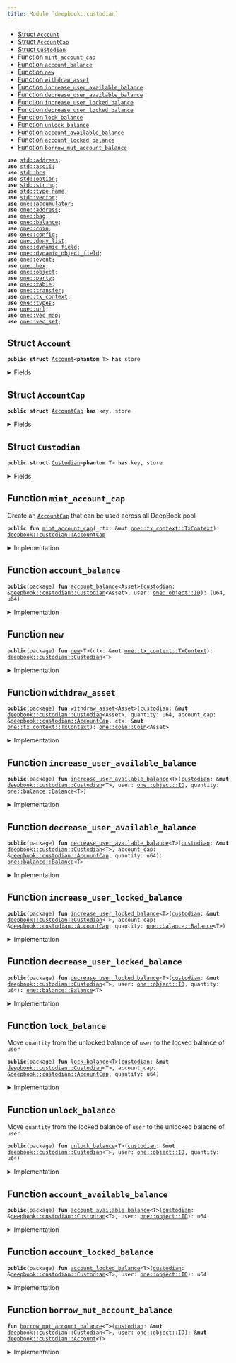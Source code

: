 ```yaml
---
title: Module `deepbook::custodian`
---
```




-  [Struct `Account`](#deepbook_custodian_Account)
-  [Struct `AccountCap`](#deepbook_custodian_AccountCap)
-  [Struct `Custodian`](#deepbook_custodian_Custodian)
-  [Function `mint_account_cap`](#deepbook_custodian_mint_account_cap)
-  [Function `account_balance`](#deepbook_custodian_account_balance)
-  [Function `new`](#deepbook_custodian_new)
-  [Function `withdraw_asset`](#deepbook_custodian_withdraw_asset)
-  [Function `increase_user_available_balance`](#deepbook_custodian_increase_user_available_balance)
-  [Function `decrease_user_available_balance`](#deepbook_custodian_decrease_user_available_balance)
-  [Function `increase_user_locked_balance`](#deepbook_custodian_increase_user_locked_balance)
-  [Function `decrease_user_locked_balance`](#deepbook_custodian_decrease_user_locked_balance)
-  [Function `lock_balance`](#deepbook_custodian_lock_balance)
-  [Function `unlock_balance`](#deepbook_custodian_unlock_balance)
-  [Function `account_available_balance`](#deepbook_custodian_account_available_balance)
-  [Function `account_locked_balance`](#deepbook_custodian_account_locked_balance)
-  [Function `borrow_mut_account_balance`](#deepbook_custodian_borrow_mut_account_balance)


<pre><code><b>use</b> <a href="../std/address.md#std_address">std::address</a>;
<b>use</b> <a href="../std/ascii.md#std_ascii">std::ascii</a>;
<b>use</b> <a href="../std/bcs.md#std_bcs">std::bcs</a>;
<b>use</b> <a href="../std/option.md#std_option">std::option</a>;
<b>use</b> <a href="../std/string.md#std_string">std::string</a>;
<b>use</b> <a href="../std/type_name.md#std_type_name">std::type_name</a>;
<b>use</b> <a href="../std/vector.md#std_vector">std::vector</a>;
<b>use</b> <a href="../sui/accumulator.md#sui_accumulator">one::accumulator</a>;
<b>use</b> <a href="../sui/address.md#sui_address">one::address</a>;
<b>use</b> <a href="../sui/bag.md#sui_bag">one::bag</a>;
<b>use</b> <a href="../sui/balance.md#sui_balance">one::balance</a>;
<b>use</b> <a href="../sui/coin.md#sui_coin">one::coin</a>;
<b>use</b> <a href="../sui/config.md#sui_config">one::config</a>;
<b>use</b> <a href="../sui/deny_list.md#sui_deny_list">one::deny_list</a>;
<b>use</b> <a href="../sui/dynamic_field.md#sui_dynamic_field">one::dynamic_field</a>;
<b>use</b> <a href="../sui/dynamic_object_field.md#sui_dynamic_object_field">one::dynamic_object_field</a>;
<b>use</b> <a href="../sui/event.md#sui_event">one::event</a>;
<b>use</b> <a href="../sui/hex.md#sui_hex">one::hex</a>;
<b>use</b> <a href="../sui/object.md#sui_object">one::object</a>;
<b>use</b> <a href="../sui/party.md#sui_party">one::party</a>;
<b>use</b> <a href="../sui/table.md#sui_table">one::table</a>;
<b>use</b> <a href="../sui/transfer.md#sui_transfer">one::transfer</a>;
<b>use</b> <a href="../sui/tx_context.md#sui_tx_context">one::tx_context</a>;
<b>use</b> <a href="../sui/types.md#sui_types">one::types</a>;
<b>use</b> <a href="../sui/url.md#sui_url">one::url</a>;
<b>use</b> <a href="../sui/vec_map.md#sui_vec_map">one::vec_map</a>;
<b>use</b> <a href="../sui/vec_set.md#sui_vec_set">one::vec_set</a>;
</code></pre>



<a name="deepbook_custodian_Account"></a>

## Struct `Account`



<pre><code><b>public</b> <b>struct</b> <a href="../deepbook/custodian.md#deepbook_custodian_Account">Account</a>&lt;<b>phantom</b> T&gt; <b>has</b> store
</code></pre>



<details>
<summary>Fields</summary>


<dl>
<dt>
<code>available_balance: <a href="../sui/balance.md#sui_balance_Balance">one::balance::Balance</a>&lt;T&gt;</code>
</dt>
<dd>
</dd>
<dt>
<code>locked_balance: <a href="../sui/balance.md#sui_balance_Balance">one::balance::Balance</a>&lt;T&gt;</code>
</dt>
<dd>
</dd>
</dl>


</details>

<a name="deepbook_custodian_AccountCap"></a>

## Struct `AccountCap`



<pre><code><b>public</b> <b>struct</b> <a href="../deepbook/custodian.md#deepbook_custodian_AccountCap">AccountCap</a> <b>has</b> key, store
</code></pre>



<details>
<summary>Fields</summary>


<dl>
<dt>
<code>id: <a href="../sui/object.md#sui_object_UID">one::object::UID</a></code>
</dt>
<dd>
</dd>
</dl>


</details>

<a name="deepbook_custodian_Custodian"></a>

## Struct `Custodian`



<pre><code><b>public</b> <b>struct</b> <a href="../deepbook/custodian.md#deepbook_custodian_Custodian">Custodian</a>&lt;<b>phantom</b> T&gt; <b>has</b> key, store
</code></pre>



<details>
<summary>Fields</summary>


<dl>
<dt>
<code>id: <a href="../sui/object.md#sui_object_UID">one::object::UID</a></code>
</dt>
<dd>
</dd>
<dt>
<code>account_balances: <a href="../sui/table.md#sui_table_Table">one::table::Table</a>&lt;<a href="../sui/object.md#sui_object_ID">one::object::ID</a>, <a href="../deepbook/custodian.md#deepbook_custodian_Account">deepbook::custodian::Account</a>&lt;T&gt;&gt;</code>
</dt>
<dd>
 Map from an AccountCap object ID to an Account object
</dd>
</dl>


</details>

<a name="deepbook_custodian_mint_account_cap"></a>

## Function `mint_account_cap`

Create an <code><a href="../deepbook/custodian.md#deepbook_custodian_AccountCap">AccountCap</a></code> that can be used across all DeepBook pool


<pre><code><b>public</b> <b>fun</b> <a href="../deepbook/custodian.md#deepbook_custodian_mint_account_cap">mint_account_cap</a>(_ctx: &<b>mut</b> <a href="../sui/tx_context.md#sui_tx_context_TxContext">one::tx_context::TxContext</a>): <a href="../deepbook/custodian.md#deepbook_custodian_AccountCap">deepbook::custodian::AccountCap</a>
</code></pre>



<details>
<summary>Implementation</summary>


<pre><code><b>public</b> <b>fun</b> <a href="../deepbook/custodian.md#deepbook_custodian_mint_account_cap">mint_account_cap</a>(_ctx: &<b>mut</b> TxContext): <a href="../deepbook/custodian.md#deepbook_custodian_AccountCap">AccountCap</a> {
    <b>abort</b> 1337
}
</code></pre>



</details>

<a name="deepbook_custodian_account_balance"></a>

## Function `account_balance`



<pre><code><b>public</b>(package) <b>fun</b> <a href="../deepbook/custodian.md#deepbook_custodian_account_balance">account_balance</a>&lt;Asset&gt;(<a href="../deepbook/custodian.md#deepbook_custodian">custodian</a>: &<a href="../deepbook/custodian.md#deepbook_custodian_Custodian">deepbook::custodian::Custodian</a>&lt;Asset&gt;, user: <a href="../sui/object.md#sui_object_ID">one::object::ID</a>): (u64, u64)
</code></pre>



<details>
<summary>Implementation</summary>


<pre><code><b>public</b>(package) <b>fun</b> <a href="../deepbook/custodian.md#deepbook_custodian_account_balance">account_balance</a>&lt;Asset&gt;(
    <a href="../deepbook/custodian.md#deepbook_custodian">custodian</a>: &<a href="../deepbook/custodian.md#deepbook_custodian_Custodian">Custodian</a>&lt;Asset&gt;,
    user: ID
): (u64, u64) {
    // <b>if</b> <a href="../deepbook/custodian.md#deepbook_custodian">custodian</a> account is not created yet, directly <b>return</b> (0, 0) rather than <b>abort</b>
    <b>if</b> (!table::contains(&<a href="../deepbook/custodian.md#deepbook_custodian">custodian</a>.account_balances, user)) {
        <b>return</b> (0, 0)
    };
    <b>let</b> account_balances = table::borrow(&<a href="../deepbook/custodian.md#deepbook_custodian">custodian</a>.account_balances, user);
    <b>let</b> avail_balance = balance::value(&account_balances.available_balance);
    <b>let</b> locked_balance = balance::value(&account_balances.locked_balance);
    (avail_balance, locked_balance)
}
</code></pre>



</details>

<a name="deepbook_custodian_new"></a>

## Function `new`



<pre><code><b>public</b>(package) <b>fun</b> <a href="../deepbook/custodian.md#deepbook_custodian_new">new</a>&lt;T&gt;(ctx: &<b>mut</b> <a href="../sui/tx_context.md#sui_tx_context_TxContext">one::tx_context::TxContext</a>): <a href="../deepbook/custodian.md#deepbook_custodian_Custodian">deepbook::custodian::Custodian</a>&lt;T&gt;
</code></pre>



<details>
<summary>Implementation</summary>


<pre><code><b>public</b>(package) <b>fun</b> <a href="../deepbook/custodian.md#deepbook_custodian_new">new</a>&lt;T&gt;(ctx: &<b>mut</b> TxContext): <a href="../deepbook/custodian.md#deepbook_custodian_Custodian">Custodian</a>&lt;T&gt; {
    <a href="../deepbook/custodian.md#deepbook_custodian_Custodian">Custodian</a>&lt;T&gt; {
        id: object::new(ctx),
        account_balances: table::new(ctx),
    }
}
</code></pre>



</details>

<a name="deepbook_custodian_withdraw_asset"></a>

## Function `withdraw_asset`



<pre><code><b>public</b>(package) <b>fun</b> <a href="../deepbook/custodian.md#deepbook_custodian_withdraw_asset">withdraw_asset</a>&lt;Asset&gt;(<a href="../deepbook/custodian.md#deepbook_custodian">custodian</a>: &<b>mut</b> <a href="../deepbook/custodian.md#deepbook_custodian_Custodian">deepbook::custodian::Custodian</a>&lt;Asset&gt;, quantity: u64, account_cap: &<a href="../deepbook/custodian.md#deepbook_custodian_AccountCap">deepbook::custodian::AccountCap</a>, ctx: &<b>mut</b> <a href="../sui/tx_context.md#sui_tx_context_TxContext">one::tx_context::TxContext</a>): <a href="../sui/coin.md#sui_coin_Coin">one::coin::Coin</a>&lt;Asset&gt;
</code></pre>



<details>
<summary>Implementation</summary>


<pre><code><b>public</b>(package) <b>fun</b> <a href="../deepbook/custodian.md#deepbook_custodian_withdraw_asset">withdraw_asset</a>&lt;Asset&gt;(
    <a href="../deepbook/custodian.md#deepbook_custodian">custodian</a>: &<b>mut</b> <a href="../deepbook/custodian.md#deepbook_custodian_Custodian">Custodian</a>&lt;Asset&gt;,
    quantity: u64,
    account_cap: &<a href="../deepbook/custodian.md#deepbook_custodian_AccountCap">AccountCap</a>,
    ctx: &<b>mut</b> TxContext
): Coin&lt;Asset&gt; {
    coin::from_balance(<a href="../deepbook/custodian.md#deepbook_custodian_decrease_user_available_balance">decrease_user_available_balance</a>&lt;Asset&gt;(<a href="../deepbook/custodian.md#deepbook_custodian">custodian</a>, account_cap, quantity), ctx)
}
</code></pre>



</details>

<a name="deepbook_custodian_increase_user_available_balance"></a>

## Function `increase_user_available_balance`



<pre><code><b>public</b>(package) <b>fun</b> <a href="../deepbook/custodian.md#deepbook_custodian_increase_user_available_balance">increase_user_available_balance</a>&lt;T&gt;(<a href="../deepbook/custodian.md#deepbook_custodian">custodian</a>: &<b>mut</b> <a href="../deepbook/custodian.md#deepbook_custodian_Custodian">deepbook::custodian::Custodian</a>&lt;T&gt;, user: <a href="../sui/object.md#sui_object_ID">one::object::ID</a>, quantity: <a href="../sui/balance.md#sui_balance_Balance">one::balance::Balance</a>&lt;T&gt;)
</code></pre>



<details>
<summary>Implementation</summary>


<pre><code><b>public</b>(package) <b>fun</b> <a href="../deepbook/custodian.md#deepbook_custodian_increase_user_available_balance">increase_user_available_balance</a>&lt;T&gt;(
    <a href="../deepbook/custodian.md#deepbook_custodian">custodian</a>: &<b>mut</b> <a href="../deepbook/custodian.md#deepbook_custodian_Custodian">Custodian</a>&lt;T&gt;,
    user: ID,
    quantity: Balance&lt;T&gt;,
) {
    <b>let</b> account = <a href="../deepbook/custodian.md#deepbook_custodian_borrow_mut_account_balance">borrow_mut_account_balance</a>&lt;T&gt;(<a href="../deepbook/custodian.md#deepbook_custodian">custodian</a>, user);
    balance::join(&<b>mut</b> account.available_balance, quantity);
}
</code></pre>



</details>

<a name="deepbook_custodian_decrease_user_available_balance"></a>

## Function `decrease_user_available_balance`



<pre><code><b>public</b>(package) <b>fun</b> <a href="../deepbook/custodian.md#deepbook_custodian_decrease_user_available_balance">decrease_user_available_balance</a>&lt;T&gt;(<a href="../deepbook/custodian.md#deepbook_custodian">custodian</a>: &<b>mut</b> <a href="../deepbook/custodian.md#deepbook_custodian_Custodian">deepbook::custodian::Custodian</a>&lt;T&gt;, account_cap: &<a href="../deepbook/custodian.md#deepbook_custodian_AccountCap">deepbook::custodian::AccountCap</a>, quantity: u64): <a href="../sui/balance.md#sui_balance_Balance">one::balance::Balance</a>&lt;T&gt;
</code></pre>



<details>
<summary>Implementation</summary>


<pre><code><b>public</b>(package) <b>fun</b> <a href="../deepbook/custodian.md#deepbook_custodian_decrease_user_available_balance">decrease_user_available_balance</a>&lt;T&gt;(
    <a href="../deepbook/custodian.md#deepbook_custodian">custodian</a>: &<b>mut</b> <a href="../deepbook/custodian.md#deepbook_custodian_Custodian">Custodian</a>&lt;T&gt;,
    account_cap: &<a href="../deepbook/custodian.md#deepbook_custodian_AccountCap">AccountCap</a>,
    quantity: u64,
): Balance&lt;T&gt; {
    <b>let</b> account = <a href="../deepbook/custodian.md#deepbook_custodian_borrow_mut_account_balance">borrow_mut_account_balance</a>&lt;T&gt;(<a href="../deepbook/custodian.md#deepbook_custodian">custodian</a>, object::uid_to_inner(&account_cap.id));
    balance::split(&<b>mut</b> account.available_balance, quantity)
}
</code></pre>



</details>

<a name="deepbook_custodian_increase_user_locked_balance"></a>

## Function `increase_user_locked_balance`



<pre><code><b>public</b>(package) <b>fun</b> <a href="../deepbook/custodian.md#deepbook_custodian_increase_user_locked_balance">increase_user_locked_balance</a>&lt;T&gt;(<a href="../deepbook/custodian.md#deepbook_custodian">custodian</a>: &<b>mut</b> <a href="../deepbook/custodian.md#deepbook_custodian_Custodian">deepbook::custodian::Custodian</a>&lt;T&gt;, account_cap: &<a href="../deepbook/custodian.md#deepbook_custodian_AccountCap">deepbook::custodian::AccountCap</a>, quantity: <a href="../sui/balance.md#sui_balance_Balance">one::balance::Balance</a>&lt;T&gt;)
</code></pre>



<details>
<summary>Implementation</summary>


<pre><code><b>public</b>(package) <b>fun</b> <a href="../deepbook/custodian.md#deepbook_custodian_increase_user_locked_balance">increase_user_locked_balance</a>&lt;T&gt;(
    <a href="../deepbook/custodian.md#deepbook_custodian">custodian</a>: &<b>mut</b> <a href="../deepbook/custodian.md#deepbook_custodian_Custodian">Custodian</a>&lt;T&gt;,
    account_cap: &<a href="../deepbook/custodian.md#deepbook_custodian_AccountCap">AccountCap</a>,
    quantity: Balance&lt;T&gt;,
) {
    <b>let</b> account = <a href="../deepbook/custodian.md#deepbook_custodian_borrow_mut_account_balance">borrow_mut_account_balance</a>&lt;T&gt;(<a href="../deepbook/custodian.md#deepbook_custodian">custodian</a>, object::uid_to_inner(&account_cap.id));
    balance::join(&<b>mut</b> account.locked_balance, quantity);
}
</code></pre>



</details>

<a name="deepbook_custodian_decrease_user_locked_balance"></a>

## Function `decrease_user_locked_balance`



<pre><code><b>public</b>(package) <b>fun</b> <a href="../deepbook/custodian.md#deepbook_custodian_decrease_user_locked_balance">decrease_user_locked_balance</a>&lt;T&gt;(<a href="../deepbook/custodian.md#deepbook_custodian">custodian</a>: &<b>mut</b> <a href="../deepbook/custodian.md#deepbook_custodian_Custodian">deepbook::custodian::Custodian</a>&lt;T&gt;, user: <a href="../sui/object.md#sui_object_ID">one::object::ID</a>, quantity: u64): <a href="../sui/balance.md#sui_balance_Balance">one::balance::Balance</a>&lt;T&gt;
</code></pre>



<details>
<summary>Implementation</summary>


<pre><code><b>public</b>(package) <b>fun</b> <a href="../deepbook/custodian.md#deepbook_custodian_decrease_user_locked_balance">decrease_user_locked_balance</a>&lt;T&gt;(
    <a href="../deepbook/custodian.md#deepbook_custodian">custodian</a>: &<b>mut</b> <a href="../deepbook/custodian.md#deepbook_custodian_Custodian">Custodian</a>&lt;T&gt;,
    user: ID,
    quantity: u64,
): Balance&lt;T&gt; {
    <b>let</b> account = <a href="../deepbook/custodian.md#deepbook_custodian_borrow_mut_account_balance">borrow_mut_account_balance</a>&lt;T&gt;(<a href="../deepbook/custodian.md#deepbook_custodian">custodian</a>, user);
    split(&<b>mut</b> account.locked_balance, quantity)
}
</code></pre>



</details>

<a name="deepbook_custodian_lock_balance"></a>

## Function `lock_balance`

Move <code>quantity</code> from the unlocked balance of <code>user</code> to the locked balance of <code>user</code>


<pre><code><b>public</b>(package) <b>fun</b> <a href="../deepbook/custodian.md#deepbook_custodian_lock_balance">lock_balance</a>&lt;T&gt;(<a href="../deepbook/custodian.md#deepbook_custodian">custodian</a>: &<b>mut</b> <a href="../deepbook/custodian.md#deepbook_custodian_Custodian">deepbook::custodian::Custodian</a>&lt;T&gt;, account_cap: &<a href="../deepbook/custodian.md#deepbook_custodian_AccountCap">deepbook::custodian::AccountCap</a>, quantity: u64)
</code></pre>



<details>
<summary>Implementation</summary>


<pre><code><b>public</b>(package) <b>fun</b> <a href="../deepbook/custodian.md#deepbook_custodian_lock_balance">lock_balance</a>&lt;T&gt;(
    <a href="../deepbook/custodian.md#deepbook_custodian">custodian</a>: &<b>mut</b> <a href="../deepbook/custodian.md#deepbook_custodian_Custodian">Custodian</a>&lt;T&gt;,
    account_cap: &<a href="../deepbook/custodian.md#deepbook_custodian_AccountCap">AccountCap</a>,
    quantity: u64,
) {
    <b>let</b> to_lock = <a href="../deepbook/custodian.md#deepbook_custodian_decrease_user_available_balance">decrease_user_available_balance</a>(<a href="../deepbook/custodian.md#deepbook_custodian">custodian</a>, account_cap, quantity);
    <a href="../deepbook/custodian.md#deepbook_custodian_increase_user_locked_balance">increase_user_locked_balance</a>(<a href="../deepbook/custodian.md#deepbook_custodian">custodian</a>, account_cap, to_lock);
}
</code></pre>



</details>

<a name="deepbook_custodian_unlock_balance"></a>

## Function `unlock_balance`

Move <code>quantity</code> from the locked balance of <code>user</code> to the unlocked balacne of <code>user</code>


<pre><code><b>public</b>(package) <b>fun</b> <a href="../deepbook/custodian.md#deepbook_custodian_unlock_balance">unlock_balance</a>&lt;T&gt;(<a href="../deepbook/custodian.md#deepbook_custodian">custodian</a>: &<b>mut</b> <a href="../deepbook/custodian.md#deepbook_custodian_Custodian">deepbook::custodian::Custodian</a>&lt;T&gt;, user: <a href="../sui/object.md#sui_object_ID">one::object::ID</a>, quantity: u64)
</code></pre>



<details>
<summary>Implementation</summary>


<pre><code><b>public</b>(package) <b>fun</b> <a href="../deepbook/custodian.md#deepbook_custodian_unlock_balance">unlock_balance</a>&lt;T&gt;(
    <a href="../deepbook/custodian.md#deepbook_custodian">custodian</a>: &<b>mut</b> <a href="../deepbook/custodian.md#deepbook_custodian_Custodian">Custodian</a>&lt;T&gt;,
    user: ID,
    quantity: u64,
) {
    <b>let</b> locked_balance = <a href="../deepbook/custodian.md#deepbook_custodian_decrease_user_locked_balance">decrease_user_locked_balance</a>&lt;T&gt;(<a href="../deepbook/custodian.md#deepbook_custodian">custodian</a>, user, quantity);
    <a href="../deepbook/custodian.md#deepbook_custodian_increase_user_available_balance">increase_user_available_balance</a>&lt;T&gt;(<a href="../deepbook/custodian.md#deepbook_custodian">custodian</a>, user, locked_balance)
}
</code></pre>



</details>

<a name="deepbook_custodian_account_available_balance"></a>

## Function `account_available_balance`



<pre><code><b>public</b>(package) <b>fun</b> <a href="../deepbook/custodian.md#deepbook_custodian_account_available_balance">account_available_balance</a>&lt;T&gt;(<a href="../deepbook/custodian.md#deepbook_custodian">custodian</a>: &<a href="../deepbook/custodian.md#deepbook_custodian_Custodian">deepbook::custodian::Custodian</a>&lt;T&gt;, user: <a href="../sui/object.md#sui_object_ID">one::object::ID</a>): u64
</code></pre>



<details>
<summary>Implementation</summary>


<pre><code><b>public</b>(package) <b>fun</b> <a href="../deepbook/custodian.md#deepbook_custodian_account_available_balance">account_available_balance</a>&lt;T&gt;(
    <a href="../deepbook/custodian.md#deepbook_custodian">custodian</a>: &<a href="../deepbook/custodian.md#deepbook_custodian_Custodian">Custodian</a>&lt;T&gt;,
    user: ID,
): u64 {
    balance::value(&table::borrow(&<a href="../deepbook/custodian.md#deepbook_custodian">custodian</a>.account_balances, user).available_balance)
}
</code></pre>



</details>

<a name="deepbook_custodian_account_locked_balance"></a>

## Function `account_locked_balance`



<pre><code><b>public</b>(package) <b>fun</b> <a href="../deepbook/custodian.md#deepbook_custodian_account_locked_balance">account_locked_balance</a>&lt;T&gt;(<a href="../deepbook/custodian.md#deepbook_custodian">custodian</a>: &<a href="../deepbook/custodian.md#deepbook_custodian_Custodian">deepbook::custodian::Custodian</a>&lt;T&gt;, user: <a href="../sui/object.md#sui_object_ID">one::object::ID</a>): u64
</code></pre>



<details>
<summary>Implementation</summary>


<pre><code><b>public</b>(package) <b>fun</b> <a href="../deepbook/custodian.md#deepbook_custodian_account_locked_balance">account_locked_balance</a>&lt;T&gt;(
    <a href="../deepbook/custodian.md#deepbook_custodian">custodian</a>: &<a href="../deepbook/custodian.md#deepbook_custodian_Custodian">Custodian</a>&lt;T&gt;,
    user: ID,
): u64 {
    balance::value(&table::borrow(&<a href="../deepbook/custodian.md#deepbook_custodian">custodian</a>.account_balances, user).locked_balance)
}
</code></pre>



</details>

<a name="deepbook_custodian_borrow_mut_account_balance"></a>

## Function `borrow_mut_account_balance`



<pre><code><b>fun</b> <a href="../deepbook/custodian.md#deepbook_custodian_borrow_mut_account_balance">borrow_mut_account_balance</a>&lt;T&gt;(<a href="../deepbook/custodian.md#deepbook_custodian">custodian</a>: &<b>mut</b> <a href="../deepbook/custodian.md#deepbook_custodian_Custodian">deepbook::custodian::Custodian</a>&lt;T&gt;, user: <a href="../sui/object.md#sui_object_ID">one::object::ID</a>): &<b>mut</b> <a href="../deepbook/custodian.md#deepbook_custodian_Account">deepbook::custodian::Account</a>&lt;T&gt;
</code></pre>



<details>
<summary>Implementation</summary>


<pre><code><b>fun</b> <a href="../deepbook/custodian.md#deepbook_custodian_borrow_mut_account_balance">borrow_mut_account_balance</a>&lt;T&gt;(
    <a href="../deepbook/custodian.md#deepbook_custodian">custodian</a>: &<b>mut</b> <a href="../deepbook/custodian.md#deepbook_custodian_Custodian">Custodian</a>&lt;T&gt;,
    user: ID,
): &<b>mut</b> <a href="../deepbook/custodian.md#deepbook_custodian_Account">Account</a>&lt;T&gt; {
    <b>if</b> (!table::contains(&<a href="../deepbook/custodian.md#deepbook_custodian">custodian</a>.account_balances, user)) {
        table::add(
            &<b>mut</b> <a href="../deepbook/custodian.md#deepbook_custodian">custodian</a>.account_balances,
            user,
            <a href="../deepbook/custodian.md#deepbook_custodian_Account">Account</a> { available_balance: balance::zero(), locked_balance: balance::zero() }
        );
    };
    table::borrow_mut(&<b>mut</b> <a href="../deepbook/custodian.md#deepbook_custodian">custodian</a>.account_balances, user)
}
</code></pre>



</details>

